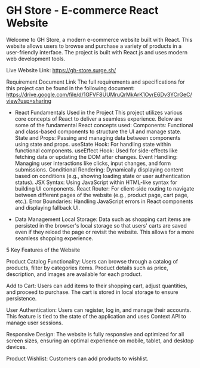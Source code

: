 # GH Store - E-commerce React Website

Welcome to GH Store, a modern e-commerce website built with React. This website allows users to browse and purchase a variety of products in a user-friendly interface. The project is built with React.js and uses modern web development tools.

Live Website Link: https://gh-store.surge.sh/

Requirement Document Link
The full requirements and specifications for this project can be found in the following document: https://drive.google.com/file/d/1GFVF8UUMruQrMkArK1OyrE6Dv3YCrGeC/view?usp=sharing

- React Fundamentals Used in the Project
This project utilizes various core concepts of React to deliver a seamless experience. Below are some of the fundamental React concepts used:
Components: Functional and class-based components to structure the UI and manage state.
State and Props: Passing and managing data between components using state and props.
useState Hook: For handling state within functional components.
useEffect Hook: Used for side-effects like fetching data or updating the DOM after changes.
Event Handling: Managing user interactions like clicks, input changes, and form submissions.
Conditional Rendering: Dynamically displaying content based on conditions (e.g., showing loading state or user authentication status).
JSX Syntax: Using JavaScript within HTML-like syntax for building UI components.
React Router: For client-side routing to navigate between different pages of the website (e.g., product page, cart page, etc.).
Error Boundaries: Handling JavaScript errors in React components and displaying fallback UI.

- Data Management
Local Storage:
Data such as shopping cart items are persisted in the browser's local storage so that users' carts are saved even if they reload the page or revisit the website.
This allows for a more seamless shopping experience.

5 Key Features of the Website

Product Catalog Functionality:
Users can browse through a catalog of products, filter by categories items. Product details such as price, description, and images are available for each product.

Add to Cart:
Users can add items to their shopping cart, adjust quantities, and proceed to purchase. The cart is stored in local storage to ensure persistence.

User Authentication:
Users can register, log in, and manage their accounts. This feature is tied to the state of the application and uses Context API to manage user sessions.

Responsive Design:
The website is fully responsive and optimized for all screen sizes, ensuring an optimal experience on mobile, tablet, and desktop devices.

Product Wishlist:
Customers can add products to wishlist.
